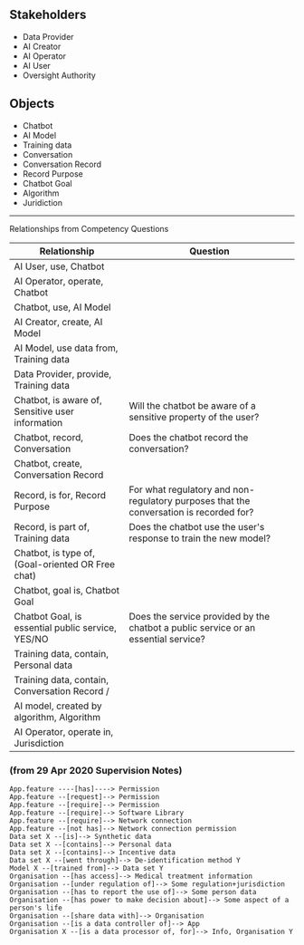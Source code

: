 ## Stakeholders

- Data Provider
- AI Creator
- AI Operator
- AI User
- Oversight Authority


## Objects

- Chatbot
- AI Model
- Training data
- Conversation
- Conversation Record
- Record Purpose
- Chatbot Goal
- Algorithm
- Juridiction

----

Relationships from Competency Questions

| Relationship | Question |
|--------------|----------|
| AI User, use, Chatbot | |
| AI Operator, operate, Chatbot | |
| Chatbot, use, AI Model | |
| AI Creator, create, AI Model | |
| AI Model, use data from, Training data | |
| Data Provider, provide, Training data | |
| Chatbot, is aware of, Sensitive user information | Will the chatbot be aware of a sensitive property of the user? |
| Chatbot, record, Conversation | Does the chatbot record the conversation?|
| Chatbot, create, Conversation Record | |
| Record, is for, Record Purpose | For what regulatory and non-regulatory purposes that the conversation is recorded for? |
| Record, is part of, Training data | Does the chatbot use the user's response to train the new model? |
| Chatbot, is type of, (Goal-oriented OR Free chat) | |
| Chatbot, goal is, Chatbot Goal | |
| Chatbot Goal, is essential public service, YES/NO | Does the service provided by the chatbot a public service or an essential service? |
| Training data, contain, Personal data | |
| Training data, contain, Conversation Record /| |
| AI model, created by algorithm, Algorithm | |
| AI Operator, operate in, Jurisdiction | |


### (from 29 Apr 2020 Supervision Notes)
```
App.feature ----[has]----> Permission
App.feature --[request]--> Permission
App.feature --[require]--> Permission
App.feature --[require]--> Software Library
App.feature --[require]--> Network connection
App.feature --[not has]--> Network connection permission
Data set X --[is]--> Synthetic data
Data set X --[contains]--> Personal data
Data set X --[contains]--> Incentive data
Data set X --[went through]--> De-identification method Y
Model X --[trained from]--> Data set Y
Organisation --[has access]--> Medical treatment information
Organisation --[under regulation of]--> Some regulation+jurisdiction
Organisation --[has to report the use of]--> Some person data
Organisation --[has power to make decision about]--> Some aspect of a person's life
Organisation --[share data with]--> Organisation
Organisation --[is a data controller of]--> App
Organisation X --[is a data processor of, for]--> Info, Organisation Y
```
